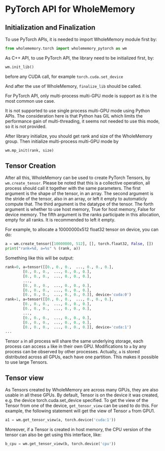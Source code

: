 <link rel="stylesheet" type="text/css" href="auto-number-title.css" />

# PyTorch API for WholeMemory

## Initialization and Finalization

To use PyTorch APIs, it is needed to import WholeMemory module first by:

```python
from wholememory.torch import wholememory_pytorch as wm
```

As C++ API, to use PyTorch API, the library need to be initialized first, by:
```python
wm.init_lib()
```
before any CUDA call, for example `torch.cuda.set_device`

And after the use of WholeMemory, `finalize_lib` should be called.

For PyTorch API, only multi-process multi-GPU mode is support as it is the most common use case.

It is not supported to use single process multi-GPU mode using Python APIs.
The consideration here is that Python has GIL which limits the performance gain of multi-threading, it seems not needed to use this mode, so it is not provided.

After library initialize, you should get rank and size of the WholeMemory group. Then initialize multi-process multi-GPU mode by
```python
wm.mp_init(rank, size)
```

## Tensor Creation

After all this, WholeMemory can be used to create PyTorch Tensors, by `wm.create_tensor`.
Please be noted that this is a collective operation, all process should call it together with the same parameters.
The first argument is the shape of the tensor, in an array.
The second argument is the stride of the tensor, also in an array, or left it empty to automaticly compute that.
The third argument is the datatype of the tensor.
The forth argument is whether to use host memory, True for host memory, False for device memory.
The fifth argument is the ranks participate in this allocation, empty for all ranks. It is recommended to left it empty.

For example, to allocate a 10000000x512 float32 tensor on device, you can do:
```python
a = wm.create_tensor([10000000, 512], [], torch.float32, False, [])
print("rank=%d, a=%s" % (rank, a))
```
Something like this will be output:
```python
rank=0, a=tensor([[0., 0., 0.,  ..., 0., 0., 0.],
        [0., 0., 0.,  ..., 0., 0., 0.],
        [0., 0., 0.,  ..., 0., 0., 0.],
        ...,
        [0., 0., 0.,  ..., 0., 0., 0.],
        [0., 0., 0.,  ..., 0., 0., 0.],
        [0., 0., 0.,  ..., 0., 0., 0.]], device='cuda:0')
rank=1, a=tensor([[0., 0., 0.,  ..., 0., 0., 0.],
        [0., 0., 0.,  ..., 0., 0., 0.],
        [0., 0., 0.,  ..., 0., 0., 0.],
        ...,
        [0., 0., 0.,  ..., 0., 0., 0.],
        [0., 0., 0.,  ..., 0., 0., 0.],
        [0., 0., 0.,  ..., 0., 0., 0.]], device='cuda:1')
...
```
Tensor `a` in all process will share the same underlying storage, each process can access `a` like in their own GPU.
Modifications to `a` by any process can be observed by other processes.
Actually, `a` is stored distributed across all GPUs, each have one partition.
This makes it possible to use large Tensors.

## Tensor view

As Tensors created by WholeMemory are across many GPUs, they are also usable in all these GPUs.
By default, Tensor is on the device it was created, e.g. the device torch.cuda.set_device specified.
To get the view of the Tensor from one of the device, `get_tensor_view` can be used to do this.
For example, the following statement will get the view of Tensor `a` from GPU1.
```python
a1 = wm.get_tensor_view(a, torch.device('cuda:1'))
```
Moreover, if a Tensor is created in host memory, the CPU version of the tensor can also be get using this interface, like:
```python
b_cpu = wm.get_tensor_view(b, torch.device('cpu'))
```
